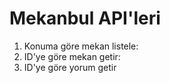# Mekanbul API'leri
1. Konuma göre mekan listele: 
2. ID'ye göre mekan getir:
3. ID'ye göre yorum getir